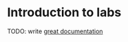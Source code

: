 # Introduction to labs

TODO: write [great documentation](http://jacobian.org/writing/what-to-write/)
